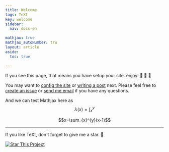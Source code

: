 ```yaml
---
title: Welcome
tags: TeXt
key: welcome
sidebar:
  nav: docs-en

mathjax: true
mathjax_autoNumber: tru
layout: article
aside:
  toc: true

---
```


If you see this page, that means you have setup your site. enjoy! :ghost: :ghost: :ghost:

You may want to [config the site](https://tianqi.name/jekyll-TeXt-theme/docs/en/configuration) or [writing a post](https://tianqi.name/jekyll-TeXt-theme/docs/en/writing-posts) next. Please feel free to [create an issue](https://github.com/kitian616/jekyll-TeXt-theme/issues) or [send me email](mailto:kitian616@outlook.com) if you have any questions.

And we can test Mathjax here as $$\lambda(x) = \int_{x}^{y}$$

$$x=\sum_{x}^{y}(x-1)$$

<!--more-->

---

If you like TeXt, don't forget to give me a star. :star2:

[![Star This Project](https://img.shields.io/github/stars/kitian616/jekyll-TeXt-theme.svg?label=Stars&style=social)](https://github.com/kitian616/jekyll-TeXt-theme/)
